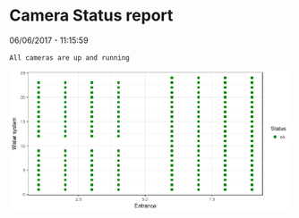 Camera Status report
================
06/06/2017 - 11:15:59

    All cameras are up and running

![](camreport_files/figure-markdown_github/unnamed-chunk-2-1.png)
